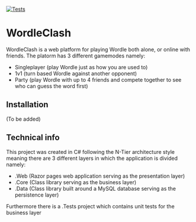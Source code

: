 
[![Tests](https://github.com/senn59/WordleClash/actions/workflows/test.yml/badge.svg)](https://github.com/senn59/WordleClash/actions/workflows/test.yml)
# WordleClash
WordleClash is a web platform for playing Wordle both alone, or online with friends. 
The platorm has 3 different gamemodes namely:
- Singleplayer (play Wordle just as how you are used to)
- 1v1 (turn based Wordle against another opponent)
- Party (play Wordle with up to 4 friends and compete together to see who can guess the word first)

## Installation
(To be added)

## Technical info
This project was created in C# following the N-Tier architecture style meaning
there are 3 different layers in which the application is divided namely:
- .Web (Razor pages web application serving as the presentation layer)
- .Core (Class library serving as the business layer)
- .Data (Class library built around a MySQL database serving as the persistence layer)

Furthermore there is a .Tests project which contains unit tests for the business layer
